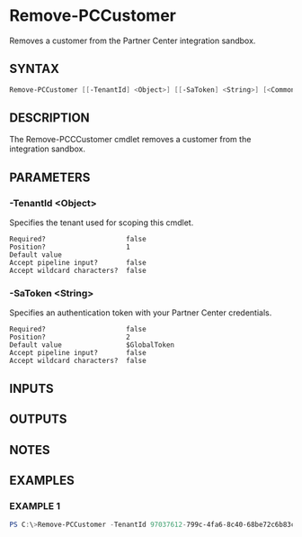 # Remove-PCCustomer

Removes a customer from the Partner Center integration sandbox.

## SYNTAX

```powershell
Remove-PCCustomer [[-TenantId] <Object>] [[-SaToken] <String>] [<CommonParameters>]
```

## DESCRIPTION

The Remove-PCCCustomer cmdlet removes a customer from the integration sandbox.

## PARAMETERS

### -TenantId &lt;Object&gt;

Specifies the tenant used for scoping this cmdlet.

```
Required?                    false
Position?                    1
Default value
Accept pipeline input?       false
Accept wildcard characters?  false
```

### -SaToken &lt;String&gt;

Specifies an authentication token with your Partner Center credentials.

```
Required?                    false
Position?                    2
Default value                $GlobalToken
Accept pipeline input?       false
Accept wildcard characters?  false
```

## INPUTS

## OUTPUTS

## NOTES

## EXAMPLES

### EXAMPLE 1

```powershell
PS C:\>Remove-PCCustomer -TenantId 97037612-799c-4fa6-8c40-68be72c6b83c
```
